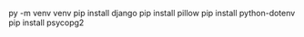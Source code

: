 py -m venv venv
pip install django
pip install pillow
pip install python-dotenv
pip install psycopg2
